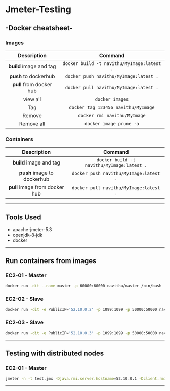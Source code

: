 # Jmeter-Testing

## -Docker cheatsheet-

### Images

|       Description        |                  Command                   |
| :----------------------: | :----------------------------------------: |
| **build** image and tag  | `docker build -t navithu/MyImage:latest .` |
|  **push** to dockerhub   |   `docker push navithu/MyImage:latest .`   |
| **pull** from docker hub |   `docker pull navithu/MyImage:latest .`   |
|         view all         |              `docker images`               |
|           Tag            |    `docker tag 123456 navithu/MyImage`     |
|          Remove          |        `docker rmi navithu/MyImage`        |
|        Remove all        |          `docker image prune -a`           |

### Containers

|          Description           |                  Command                   |
| :----------------------------: | :----------------------------------------: |
|    **build** image and tag     | `docker build -t navithu/MyImage:latest .` |
|  **push** image to dockerhub   |   `docker push navithu/MyImage:latest .`   |
| **pull** image from docker hub |   `docker pull navithu/MyImage:latest .`   |

---

## Tools Used

- apache-jmeter-5.3
- openjdk-8-jdk
- docker

---

## Run containers from images

### EC2-01 - Master

```bash
docker run -dit --name master -p 60000:60000 navithu/master /bin/bash
```

### EC2-02 - Slave

```bash
docker run -dit -e PublicIP='52.10.0.2' -p 1099:1099 -p 50000:50000 navithu/slave /bin/bash
```

### EC2-03 - Slave

```bash
docker run -dit -e PublicIP='52.10.0.3' -p 1099:1099 -p 50000:50000 navithu/slave /bin/bash
```

---

## Testing with distributed nodes

### EC2-01 - Master

```bash
jmeter -n -t test.jmx -Djava.rmi.server.hostname=52.10.0.1 -Dclient.rmi.localport=60000 -R52.10.0.2,52.10.0.3
```

---
